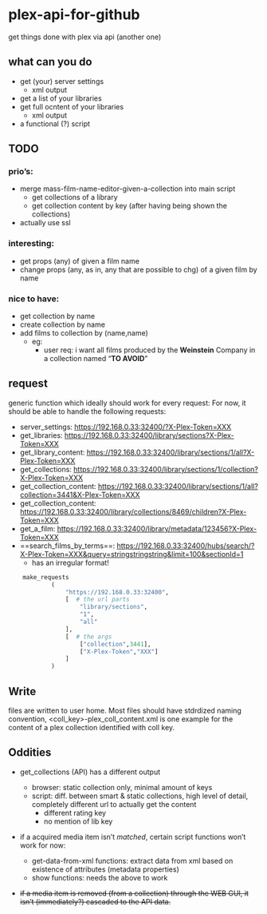 # plex-api-for-github
 get things done with plex via api (another one)

## what can you do

* get (your) server settings
  * xml output
* get a list of your libraries
* get full ocntent of your libraries
  * xml output
* a functional (?) script

## TODO

### prio’s:

* merge mass-film-name-editor-given-a-collection into main script
  * get collections of a library
  * get collection content by key (after having being shown the collections)
* actually use ssl

### interesting:

* get props (any) of given a film name
* change props (any, as in, any that are possible to chg) of a given film by name

### nice to have:

* get collection by name
* create collection by name
* add films to collection by (name,name)
  * eg: 
    * user req: i want all films produced by the **Weinstein** Company in a collection named “**TO AVOID**” 

## request

generic function which ideally should work for every request:
For now, it should be able to handle the following requests:

- server_settings:        https://192.168.0.33:32400/?X-Plex-Token=XXX
- get_libraries:          https://192.168.0.33:32400/library/sections?X-Plex-Token=XXX
- get_library_content:    https://192.168.0.33:32400/library/sections/1/all?X-Plex-Token=XXX
- get_collections:        https://192.168.0.33:32400/library/sections/1/collection?X-Plex-Token=XXX
- get_collection_content: https://192.168.0.33:32400/library/sections/1/all?collection=3441&X-Plex-Token=XXX
- get_collection_content: https://192.168.0.33:32400/library/collections/8469/children?X-Plex-Token=XXX
- get_a_film:  https://192.168.0.33:32400/library/metadata/123456?X-Plex-Token=XXX
- ==search_films_by_terms==: https://192.168.0.33:32400/hubs/search/?X-Plex-Token=XXX&query=stringstringstring&limit=100&sectionId=1
  - has an irregular format!

```python
    make_requests
            (
                "https://192.168.0.33:32400",
                [  # the url parts
                    "library/sections",
                    "1",
                    "all"
                ],
                [  # the args
                    ["collection",3441],
                    ["X-Plex-Token","XXX"]
                ]
            )
```

## Write

files are written to user home. Most files should have stdrdized naming convention, <coll_key>-plex_coll_content.xml is one example for the content of a plex collection identified with coll key.

## Oddities

* get_collections (API) has a different output
  * browser: static collection only, minimal amount of keys
  * script: diff. between smart & static collections, high level of detail, completely different url to actually get the content
    * different rating key
    * no mention of lib key

* if a acquired media item isn’t *matched*, certain script functions won’t work for now:
  * get-data-from-xml functions: extract data from xml based on existence of attributes (metadata properties)
  * show functions: needs the above to work
* ~~if a media item is removed (from a collection) through the WEB GUI, it isn’t (immediately?) cascaded to the API data.~~ 

